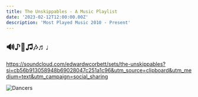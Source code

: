 ```yaml
---
title: The Unskippables - A Music Playlist
date: '2023-02-12T12:00:00.00Z'
description: 'Most Played Music 2010 - Present'
---
```


## 🔊♪🎵♫🎶♬♩ 

https://soundcloud.com/edwardwcorbett/sets/the-unskippables?si=cb56b913058948b69028047c251a1c96&utm_source=clipboard&utm_medium=text&utm_campaign=social_sharing

![Dancers](./dancers.gif)
